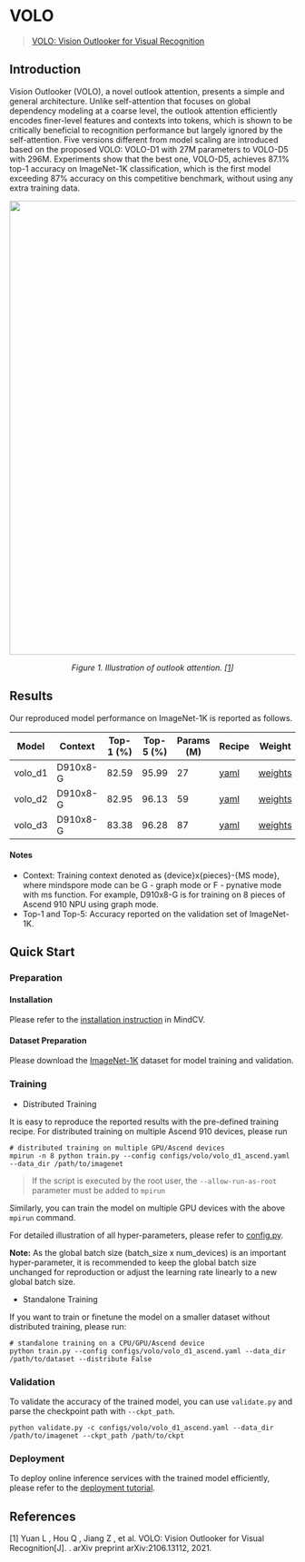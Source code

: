 # VOLO

> [VOLO: Vision Outlooker for Visual Recognition ](https://arxiv.org/abs/2106.13112)

##  Introduction

Vision Outlooker (VOLO), a novel outlook attention, presents a simple and general architecture. Unlike self-attention that focuses on global dependency modeling at a coarse level, the outlook attention efficiently encodes finer-level features and contexts into tokens, which is shown to be critically beneficial to recognition performance but largely ignored by the self-attention. Five versions different from model scaling are introduced based on the proposed VOLO: VOLO-D1 with 27M parameters to VOLO-D5 with 296M. Experiments show that the best one, VOLO-D5, achieves 87.1% top-1 accuracy on ImageNet-1K classification, which is the first model exceeding 87% accuracy on this competitive benchmark, without using any extra training data.

<p align="center">
  <img src="https://user-images.githubusercontent.com/61639773/249760556-b7aa4b23-a204-4061-8bed-170b02c52419.png" width=800 />
</p>
<p align="center">
  <em>Figure 1. Illustration of outlook attention. [<a href="#references">1</a>] </em>
</p>

## Results

Our reproduced model performance on ImageNet-1K is reported as follows.

<div align="center">

| Model           | Context   |  Top-1 (%)  |  Top-5 (%)  | Params (M) | Recipe                                                                                   | Weight                                                                            |
|-----------------|-----------|-------|------------|------------------------------------------------------------------------------------------|----------------------------------------------------------------------------------|----------------------------------------------------------------------------------|
| volo_d1 | D910x8-G | 82.59 | 95.99 | 27    | [yaml](https://github.com/mindspore-lab/mindcv/blob/main/configs/volo/volo_d1_ascend.yaml) | [weights](https://download.mindspore.cn/toolkits/mindcv/volo/volo_d1-c7efada9.ckpt) |
| volo_d2 | D910x8-G | 82.95 | 96.13 | 59 | [yaml](https://github.com/mindspore-lab/mindcv/blob/main/configs/volo/volo_d2_ascend.yaml) | [weights](https://download.mindspore.cn/toolkits/mindcv/volo/volo_d2-0910a460.ckpt) |
| volo_d3 | D910x8-G | 83.38 | 96.28 | 87 | [yaml](https://github.com/mindspore-lab/mindcv/blob/main/configs/volo/volo_d3_ascend.yaml) | [weights](https://download.mindspore.cn/toolkits/mindcv/volo/volo_d3-25916c36.ckpt) |
</div>

#### Notes
- Context: Training context denoted as {device}x{pieces}-{MS mode}, where mindspore mode can be G - graph mode or F - pynative mode with ms function. For example, D910x8-G is for training on 8 pieces of Ascend 910 NPU using graph mode.
- Top-1 and Top-5: Accuracy reported on the validation set of ImageNet-1K.


## Quick Start

### Preparation

#### Installation
Please refer to the [installation instruction](https://github.com/mindspore-lab/mindcv#installation) in MindCV.

#### Dataset Preparation
Please download the [ImageNet-1K](https://www.image-net.org/challenges/LSVRC/2012/index.php) dataset for model training and validation.

### Training

* Distributed Training

It is easy to reproduce the reported results with the pre-defined training recipe. For distributed training on multiple Ascend 910 devices, please run

```shell
# distributed training on multiple GPU/Ascend devices
mpirun -n 8 python train.py --config configs/volo/volo_d1_ascend.yaml --data_dir /path/to/imagenet
```

> If the script is executed by the root user, the `--allow-run-as-root` parameter must be added to `mpirun`

Similarly, you can train the model on multiple GPU devices with the above `mpirun` command.

For detailed illustration of all hyper-parameters, please refer to [config.py](https://github.com/mindspore-lab/mindcv/blob/main/config.py).

**Note:** As the global batch size (batch_size x num_devices) is an important hyper-parameter, it is recommended to keep the global batch size unchanged for reproduction or adjust the learning rate linearly to a new global batch size.

- Standalone Training

If you want to train or finetune the model on a smaller dataset without distributed training, please run:

```shell
# standalone training on a CPU/GPU/Ascend device
python train.py --config configs/volo/volo_d1_ascend.yaml --data_dir /path/to/dataset --distribute False
```

### Validation

To validate the accuracy of the trained model, you can use `validate.py` and parse the checkpoint path with `--ckpt_path`.

```shell
python validate.py -c configs/volo/volo_d1_ascend.yaml --data_dir /path/to/imagenet --ckpt_path /path/to/ckpt
```

### Deployment

To deploy online inference services with the trained model efficiently, please refer to the [deployment tutorial](https://mindspore-lab.github.io/mindcv/tutorials/deployment/).

## References

[1] Yuan L ,  Hou Q ,  Jiang Z , et al. VOLO: Vision Outlooker for Visual Recognition[J].  . arXiv preprint arXiv:2106.13112, 2021.
